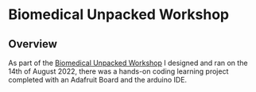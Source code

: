 # Biomedical Unpacked Workshop 

## Overview 
As part of the [Biomedical Unpacked Workshop](https://www.womeng.org/events/biomedical-engineering-unpacked-workshop) I designed and ran on the 14th of August 2022, there was a hands-on coding learning project completed with an Adafruit Board and the arduino IDE. 

